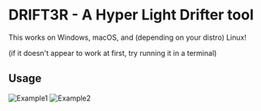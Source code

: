 # DRIFT3R - A Hyper Light Drifter tool
  This works on Windows, macOS, and (depending on your distro) Linux!

  (if it doesn't appear to work at first, try running it in a terminal)
## Usage
![Example1](https://github.com/biterpreter/DRIFT3R/blob/master/ex_1.PNG)
![Example2](https://github.com/biterpreter/DRIFT3R/blob/master/ex_2.PNG)
